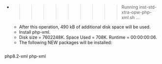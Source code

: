 * >>>>>>>>> Running inst-std-xtra-opw-php-xml.sh ...
  * After this operation, 490 kB of additional disk space will be used.
  * Install php-xml.
  * Disk size = 7602248K. Space Used = 708K. Runtime = 00:00:00:06.
  * The following NEW packages will be installed:
  ```bash
php8.2-xml php-xml
  ```
